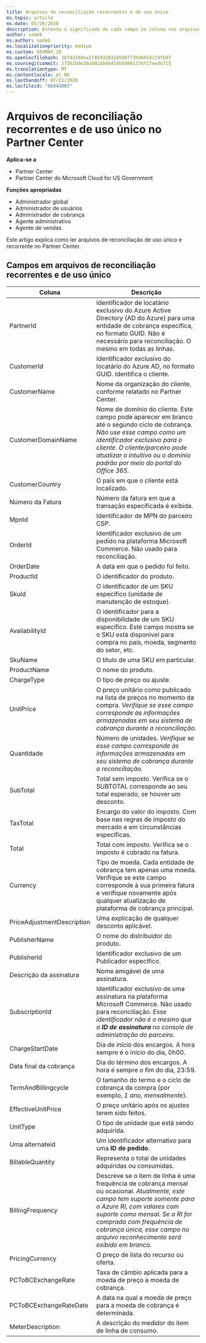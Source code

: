 ```yaml
---
title: Arquivos de reconciliação recorrentes e de uso único
ms.topic: article
ms.date: 05/26/2020
description: Entenda o significado de cada campo ou coluna nos arquivos de reconciliação única e recorrente do Partner Center.
author: sodeb
ms.author: sodeb
ms.localizationpriority: medium
ms.custom: SEOMAY.20
ms.openlocfilehash: 3874d384aa1f4b932832d599f73bd601dc73fb07
ms.sourcegitcommit: 37562b0e29ab921b6b454bb9801376f1feedb715
ms.translationtype: MT
ms.contentlocale: pt-BR
ms.lasthandoff: 07/22/2020
ms.locfileid: "86943803"
---
```

# <a name="one-time-and-recurring-reconciliation-files-in-partner-center"></a>Arquivos de reconciliação recorrentes e de uso único no Partner Center

**Aplica-se a**

- Partner Center
- Partner Center do Microsoft Cloud for US Government

**Funções apropriadas**

- Administrador global
- Administrador de usuários
- Administrador de cobrança
- Agente administrativo
- Agente de vendas

Este artigo explica como ler arquivos de reconciliação de uso único e recorrente no Partner Center.

## <a name="fields-in-one-time-and-recurring-reconciliation-files"></a>Campos em arquivos de reconciliação recorrentes e de uso único

| Coluna | Descrição |
| ------ | ----------- |
| PartnerId | Identificador de locatário exclusivo do Azure Active Directory (AD do Azure) para uma entidade de cobrança específica, no formato GUID. Não é necessário para reconciliação. O mesmo em todas as linhas. |
| CustomerId | Identificador exclusivo do locatário do Azure AD, no formato GUID. Identifica o cliente. |
| CustomerName | Nome da organização do cliente, conforme relatado no Partner Center. |
| CustomerDomainName | Nome de domínio do cliente. Este campo pode aparecer em branco até o segundo ciclo de cobrança. *Não use esse campo como um identificador exclusivo para o cliente. O cliente/parceiro pode atualizar o intuitivo ou o domínio padrão por meio do portal do Office 365.* |
| CustomerCountry | O país em que o cliente está localizado. |
| Número da Fatura | Número da fatura em que a transação especificada é exibida. |
| MpnId | Identificador de MPN do parceiro CSP. |
| OrderId | Identificador exclusivo de um pedido na plataforma Microsoft Commerce. Não usado para reconciliação. |
| OrderDate | A data em que o pedido foi feito. |
| ProductId | O identificador do produto. |
| SkuId | O identificador de um SKU específico (unidade de manutenção de estoque). |
| AvailabilityId | O identificador para a disponibilidade de um SKU específico. Este campo mostra se o SKU está disponível para compra no país, moeda, segmento do setor, etc. |
| SkuName | O título de uma SKU em particular. |
| ProductName | O nome do produto. |
| ChargeType | O tipo de preço ou ajuste. |
| UnitPrice | O preço unitário como publicado na lista de preços no momento da compra. *Verifique se esse campo corresponde às informações armazenadas em seu sistema de cobrança durante a reconciliação.* |
| Quantidade | Número de unidades. *Verifique se esse campo corresponde às informações armazenadas em seu sistema de cobrança durante a reconciliação.* |
| SubTotal | Total sem imposto. Verifica se o SUBTOTAL corresponde ao seu total esperado, se houver um desconto. |
| TaxTotal | Encargo do valor do imposto. Com base nas regras de imposto do mercado e em circunstâncias específicas. |
| Total | Total com imposto. Verifica se o imposto é cobrado na fatura. |
| Currency | Tipo de moeda. Cada entidade de cobrança tem apenas uma moeda. Verifique se este campo corresponde à sua primeira fatura e verifique novamente após qualquer atualização de plataforma de cobrança principal. |
| PriceAdjustmentDescription | Uma explicação de qualquer desconto aplicável. |
| PublisherName | O nome do distribuidor do produto.
| PublisherId | Identificador exclusivo de um Publicador específico. |
| Descrição da assinatura | Nome amigável de uma assinatura. |
| SubscriptionId | Identificador exclusivo de uma assinatura na plataforma Microsoft Commerce. Não usado para reconciliação. *Esse identificador não é o mesmo que a **ID de assinatura** no console de administração do parceiro.* |
| ChargeStartDate | Dia de início dos encargos. A hora sempre é o início do dia, 0h00. |
| Data final da cobrança | Dia do término dos encargos. A hora é sempre o fim do dia, 23:59. |
| TermAndBillingcycle | O tamanho do termo e o ciclo de cobrança da compra (por exemplo, *1 ano, mensalmente*). |
| EffectiveUnitPrice | O preço unitário após os ajustes terem sido feitos. |
| UnitType | O tipo de unidade que está sendo adquirida. |
| Uma alternateid | Um identificador alternativo para uma **ID de pedido**. |
| BillableQuantity | Representa o total de unidades adquiridas ou consumidas. |
| BillingFrequency | Descreve se o item de linha é uma frequência de cobrança mensal ou ocasional. *Atualmente, este campo tem suporte somente para o Azure RI, com valores com suporte como mensal. Se a RI for comprada com frequência de cobrança única, esse campo no arquivo reconhecimento será exibido em branco.* |
| PricingCurrency | O preço de lista do recurso ou oferta. |
| PCToBCExchangeRate | Taxa de câmbio aplicada para a moeda de preço à moeda de cobrança. |
| PCToBCExchangeRateDate | A data na qual a moeda de preço para a moeda de cobrança é determinada. |
| MeterDescription | A descrição do medidor do item de linha de consumo. |
